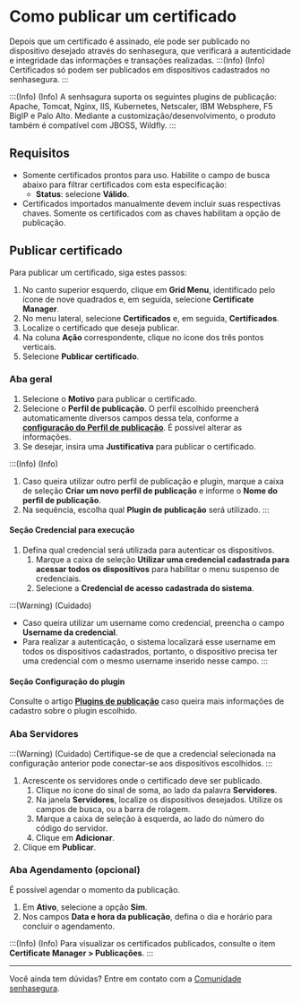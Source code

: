 # Como publicar um certificado

Depois que um certificado é assinado, ele pode ser publicado no dispositivo desejado através do senhasegura, que verificará a autenticidade e integridade das informações e transações realizadas.
:::(Info) (Info)
Certificados só podem ser publicados em dispositivos cadastrados no senhasegura. 
:::

:::(Info) (Info)
A senhsagura suporta os seguintes plugins de publicação: Apache, Tomcat, Nginx, IIS, Kubernetes, Netscaler, IBM Websphere, F5 BigIP e Palo Alto. Mediante a customização/desenvolvimento, o produto também é compatível com JBOSS, Wildfly.
:::

## Requisitos

* Somente certificados prontos para uso. Habilite o campo de busca abaixo para filtrar certificados com esta especificação:
    *  **Status**: selecione **Válido**.
* Certificados importados manualmente devem incluir suas respectivas chaves. Somente os certificados com as chaves habilitam a opção de publicação.

## Publicar certificado
Para publicar um certificado, siga estes passos:

1. No canto superior esquerdo, clique em **Grid Menu**, identificado pelo ícone de nove quadrados e, em seguida, selecione **Certificate Manager**.
2. No menu lateral, selecione **Certificados** e, em seguida, **Certificados**.
3. Localize o certificado que deseja publicar.
4. Na coluna **Ação** correspondente, clique no ícone dos três pontos verticais.
5. Selecione **Publicar certificado**.

### Aba geral

1. Selecione o **Motivo** para publicar o certificado.
2. Selecione o **Perfil de publicação**. O perfil escolhido preencherá automaticamente diversos campos dessa tela, conforme a [**configuração do Perfil de publicação**](/v3-32/docs/pt/how-to-set-up-the-publishing-profiles). É possível alterar as informações. 
3. Se desejar, insira uma **Justificativa** para publicar o certificado.

:::(Info) (Info)
1. Caso queira utilizar outro perfil de publicação e plugin, marque a caixa de seleção **Criar um novo perfil de publicação** e informe o **Nome do perfil de publicação**.
2. Na sequência, escolha qual **Plugin de publicação** será utilizado. 
:::

#### Seção Credencial para execução

1. Defina qual credencial será utilizada para autenticar os dispositivos.
    1. Marque a caixa de seleção **Utilizar uma credencial cadastrada para acessar todos os dispositivos** para habilitar o menu suspenso de credenciais.
    2. Selecione a **Credencial de acesso cadastrada do sistema**.

:::(Warning) (Cuidado)
* Caso queira utilizar um username como credencial, preencha o campo **Username da credencial**. 
* Para realizar a autenticação, o sistema localizará esse username em todos os dispositivos cadastrados, portanto, o dispositivo precisa ter uma credencial com o mesmo username inserido nesse campo.
:::

#### Seção Configuração do plugin
Consulte o artigo [**Plugins de publicação**](/v3-32/docs/pt/publishing-plugins) caso queira mais informações de cadastro sobre o plugin escolhido.

### Aba Servidores
:::(Warning) (Cuidado)
Certifique-se de que a credencial selecionada na configuração anterior pode conectar-se aos dispositivos escolhidos.
:::

1. Acrescente os servidores onde o certificado deve ser publicado.
    1. Clique no ícone do sinal de soma, ao lado da palavra **Servidores**.
    2. Na janela **Servidores**, localize os dispositivos desejados. Utilize os campos de busca, ou a barra de rolagem.
    3. Marque a caixa de seleção à esquerda, ao lado do número do código do servidor.
    4. Clique em **Adicionar**.
2. Clique em **Publicar**.

### Aba Agendamento (opcional)
É possível agendar o momento da publicação.

1. Em **Ativo**, selecione a opção **Sim**.
2. Nos campos **Data e hora da publicação**, defina o dia e horário para concluir o agendamento.

:::(Info) (Info)
Para visualizar os certificados publicados, consulte o item **Certificate Manager > Publicações**.
:::
***
Você ainda tem dúvidas? Entre em contato com a [Comunidade senhasegura](https://community.senhasegura.io/).


